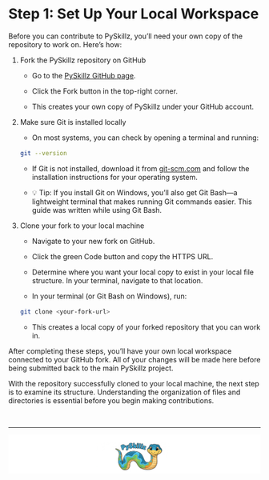# Step 1: Set Up Your Local Workspace

Before you can contribute to PySkillz, you’ll need your own copy of the repository to work on. Here’s how:

1. Fork the PySkillz repository on GitHub

    * Go to the [PySkillz GitHub page](https://github.com/Timinator2000/PySkillz).

    * Click the Fork button in the top-right corner.

    * This creates your own copy of PySkillz under your GitHub account.

2. Make sure Git is installed locally

    * On most systems, you can check by opening a terminal and running:

    ```bash
    git --version
    ```

    * If Git is not installed, download it from [git-scm.com](https://git-scm.com/) and follow the installation instructions for your operating system.

    * 💡 Tip: If you install Git on Windows, you’ll also get Git Bash—a lightweight terminal that makes running Git commands easier. This guide was written while using Git Bash.

3. Clone your fork to your local machine

    * Navigate to your new fork on GitHub.

    * Click the green Code button and copy the HTTPS URL.

    * Determine where you want your local copy to exist in your local file structure. In your terminal, navigate to that location.

    * In your terminal (or Git Bash on Windows), run:

    ```bash
    git clone <your-fork-url>
    ```

    * This creates a local copy of your forked repository that you can work in.

After completing these steps, you’ll have your own local workspace connected to your GitHub fork. All of your changes will be made here before being submitted back to the main PySkillz project.

With the repository successfully cloned to your local machine, the next step is to examine its structure. Understanding the organization of files and directories is essential before you begin making contributions.

<BR>

************

[![PySkillz](../../graphics/PySkillzFooter.png)](skillz-catalog)

